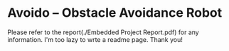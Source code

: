 # Avoido – Obstacle Avoidance Robot

Please refer to the report(./Embedded Project Report.pdf) for any information.
I'm too lazy to wrte a readme page.
Thank you!
